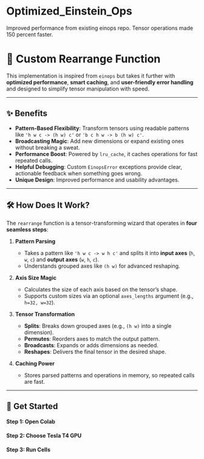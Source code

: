 # Optimized_Einstein_Ops
 Improved performance from existing einops repo. Tensor operations made 150 percent faster.

# 🌌 Custom Rearrange Function

This implementation is inspired from `einops` but takes it further with **optimized performance**, **smart caching**, and **user-friendly error handling** and designed to simplify tensor manipulation with speed.

---

## ✨ Benefits

- **Pattern-Based Flexibility**: Transform tensors using readable patterns like `'h w c -> (h w) c'` or `'b c h w -> b (h w) c'`.
- **Broadcasting Magic**: Add new dimensions or expand existing ones without breaking a sweat.
- **Performance Boost**: Powered by `lru_cache`, it caches operations for fast repeated calls.
- **Helpful Debugging**: Custom `EinopsError` exceptions provide clear, actionable feedback when something goes wrong.
- **Unique Design**: Improved performance and usability advantages.

---

## 🛠️ How Does It Work?

The `rearrange` function is a tensor-transforming wizard that operates in **four seamless steps**:

1. **Pattern Parsing**  
   - Takes a pattern like `'h w c -> w h c'` and splits it into **input axes** (`h`, `w`, `c`) and **output axes** (`w`, `h`, `c`).  
   - Understands grouped axes like `(h w)` for advanced reshaping.

2. **Axis Size Magic**  
   - Calculates the size of each axis based on the tensor’s shape.  
   - Supports custom sizes via an optional `axes_lengths` argument (e.g., `h=32, w=32`).

3. **Tensor Transformation**  
   - **Splits**: Breaks down grouped axes (e.g., `(h w)` into a single dimension).  
   - **Permutes**: Reorders axes to match the output pattern.  
   - **Broadcasts**: Expands or adds dimensions as needed.  
   - **Reshapes**: Delivers the final tensor in the desired shape.

4. **Caching Power**  
   - Stores parsed patterns and operations in memory, so repeated calls are fast.

---

## 🚀 Get Started 

#### Step 1: Open Colab
#### Step 2: Choose Tesla T4 GPU
#### Step 3: Run Cells
